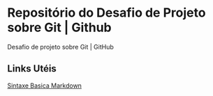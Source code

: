 # Repositório do Desafio de Projeto sobre Git | Github
Desafio de projeto sobre Git | GitHub

## Links Utéis
[Sintaxe Basica Markdown](https://www.markdownguide.org/basic-syntax/)
